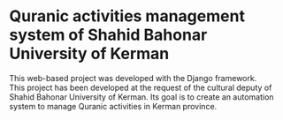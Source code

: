 <h1>Quranic activities management system of Shahid Bahonar University of Kerman</h1>
<p>This web-based project was developed with the Django framework.<br>
This project has been developed at the request of the cultural deputy of Shahid Bahonar University of Kerman. Its goal is to create an automation system to manage Quranic activities in Kerman province.</p>